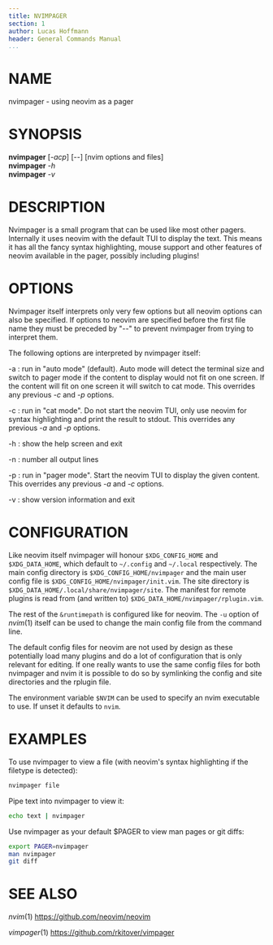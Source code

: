 ```yaml
---
title: NVIMPAGER
section: 1
author: Lucas Hoffmann
header: General Commands Manual
...
```


# NAME

nvimpager - using neovim as a pager

# SYNOPSIS

**nvimpager** [*-acp*] [\--] [nvim options and files] \
**nvimpager** *-h* \
**nvimpager** *-v*

# DESCRIPTION

Nvimpager is a small program that can be used like most other pagers.
Internally it uses neovim with the default TUI to display the text. This means
it has all the fancy syntax highlighting, mouse support and other features of
neovim available in the pager, possibly including plugins!

# OPTIONS

Nvimpager itself interprets only very few options but all neovim options can
also be specified.  If options to neovim are specified before the first file
name they must be preceded by "\--" to prevent nvimpager from trying to
interpret them.

The following options are interpreted by nvimpager itself:

-a
: run in "auto mode" (default).  Auto mode will detect the terminal size and
switch to pager mode if the content to display would not fit on one screen.  If
the content will fit on one screen it will switch to cat mode. This overrides
any previous *-c* and *-p* options.

-c
: run in "cat mode".  Do not start the neovim TUI, only use neovim for syntax
highlighting and print the result to stdout. This overrides any previous *-a*
and *-p* options.

-h
: show the help screen and exit

-n
: number all output lines

-p
: run in "pager mode".  Start the neovim TUI to display the given content. This
overrides any previous *-a* and *-c* options.

-v
: show version information and exit

# CONFIGURATION

Like neovim itself nvimpager will honour `$XDG_CONFIG_HOME` and
`$XDG_DATA_HOME`, which default to `~/.config` and `~/.local` respectively.
The main config directory is `$XDG_CONFIG_HOME/nvimpager` and the main user
config file is `$XDG_CONFIG_HOME/nvimpager/init.vim`.  The site directory is
`$XDG_DATA_HOME/.local/share/nvimpager/site`.  The manifest for remote plugins
is read from (and written to) `$XDG_DATA_HOME/nvimpager/rplugin.vim`.

The rest of the `&runtimepath` is configured like for neovim.  The `-u` option
of *nvim*(1) itself can be used to change the main config file from the command
line.

The default config files for neovim are not used by design as these
potentially load many plugins and do a lot of configuration that is only
relevant for editing.  If one really wants to use the same config files for
both nvimpager and nvim it is possible to do so by symlinking the config and
site directories and the rplugin file.

The environment variable `$NVIM` can be used to specify an nvim executable to
use.  If unset it defaults to `nvim`.

# EXAMPLES

To use nvimpager to view a file (with neovim's syntax highlighting if the
filetype is detected):

```sh
nvimpager file
```

Pipe text into nvimpager to view it:

```sh
echo text | nvimpager
```

Use nvimpager as your default \$PAGER to view man pages or git diffs:

```sh
export PAGER=nvimpager
man nvimpager
git diff
```

# SEE ALSO

*nvim*(1) https://github.com/neovim/neovim

*vimpager*(1) https://github.com/rkitover/vimpager
